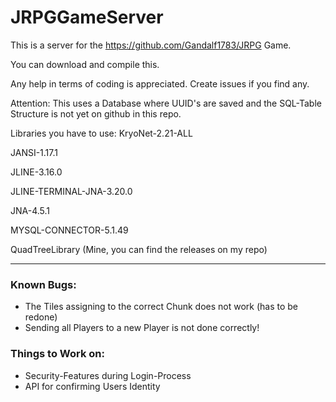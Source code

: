 # JRPGGameServer

This is a server for the https://github.com/Gandalf1783/JRPG Game. 

You can download and compile this.

Any help in terms of coding is appreciated. Create issues if you find any.

Attention:
This uses a Database where UUID's are saved and the SQL-Table Structure is not yet on github in this repo.

Libraries you have to use:
KryoNet-2.21-ALL

JANSI-1.17.1

JLINE-3.16.0

JLINE-TERMINAL-JNA-3.20.0

JNA-4.5.1

MYSQL-CONNECTOR-5.1.49

QuadTreeLibrary (Mine, you can find the releases on my repo)


---

### Known Bugs:
  - The Tiles assigning to the correct Chunk does not work (has to be redone)
  - Sending all Players to a new Player is not done correctly!


### Things to Work on: 
  - Security-Features during Login-Process
  - API for confirming Users Identity
  
  
